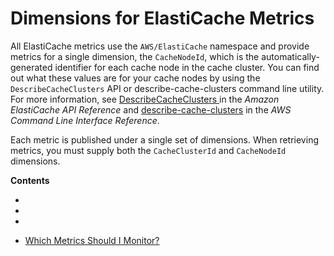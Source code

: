 # Dimensions for ElastiCache Metrics<a name="CacheMetrics.DimensionsAndSets"></a>

 All ElastiCache metrics use the `AWS/ElastiCache` namespace and provide metrics for a single dimension, the `CacheNodeId`, which is the automatically\-generated identifier for each cache node in the cache cluster\. You can find out what these values are for your cache nodes by using the `DescribeCacheClusters` API or describe\-cache\-clusters command line utility\. For more information, see [DescribeCacheClusters ](http://docs.aws.amazon.com/AmazonElastiCache/latest/APIReference/API_DescribeCacheClusters.html) in the *Amazon ElastiCache API Reference* and [ describe\-cache\-clusters](http://docs.aws.amazon.com/cli/latest/reference/elasticache/describe-cache-clusters.html) in the *AWS Command Line Interface Reference*\.

Each metric is published under a single set of dimensions\. When retrieving metrics, you must supply both the `CacheClusterId` and `CacheNodeId` dimensions\. 

**Contents**

+ 

+ 

+ 

+ [Which Metrics Should I Monitor?](http://docs.aws.amazon.com/AmazonElastiCache/latest/UserGuide/CacheMetrics.WhichShouldIMonitor.html)